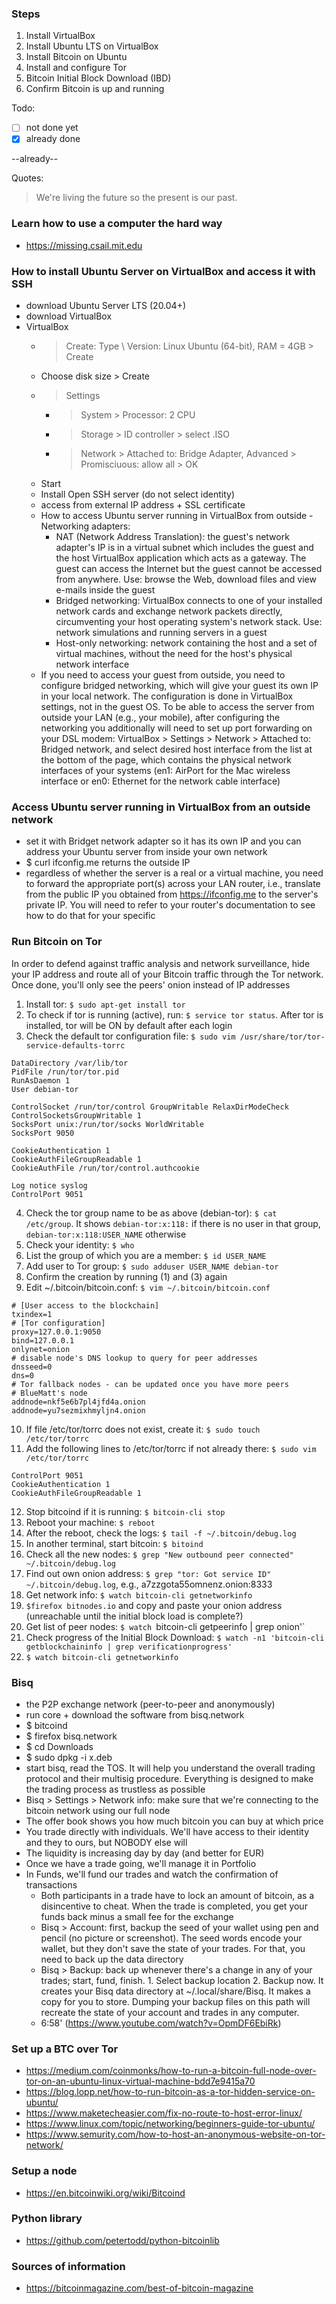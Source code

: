 ### Steps
1. Install VirtualBox
1. Install Ubuntu LTS on VirtualBox
1. Install Bitcoin on Ubuntu
1. Install and configure Tor
1. Bitcoin Initial Block Download (IBD)
1. Confirm Bitcoin is up and running


Todo:
- [ ] not done yet
- [x] already done

--already--


Quotes:
> We're living the future so
> the present is our past.

### Learn how to use a computer the hard way
- https://missing.csail.mit.edu

### How to install Ubuntu Server on VirtualBox and access it with SSH
- download Ubuntu Server LTS (20.04+)
- download VirtualBox
- VirtualBox
  - > Create: Type \ Version: Linux Ubuntu (64-bit), RAM = 4GB > Create
  - Choose disk size > Create
  - > Settings
    - > System > Processor: 2 CPU
    - > Storage > ID controller > select .ISO
    - > Network > Attached to: Bridge Adapter, Advanced > Promisciuous: allow all > OK
  - Start
  - Install Open SSH server (do not select identity)
  - access from external IP address + SSL certificate
  - How to access Ubuntu server running in VirtualBox from outside - Networking adapters:
    - NAT (Network Address Translation): the guest's network adapter's IP is in a virtual subnet which includes the guest and the host VirtualBox application which acts as a gateway. The guest can access the Internet but the guest cannot be accessed from anywhere. Use: browse the Web, download files and view e-mails inside the guest
    - Bridged networking: VirtualBox connects to one of your installed network cards and exchange network packets directly, circumventing your host operating system's network stack. Use: network simulations and running servers in a guest
    - Host-only networking: network containing the host and a set of virtual machines, without the need for the host's physical network interface
  - If you need to access your guest from outside, you need to configure bridged networking, which will give your guest its own IP in your local network. The configuration is done in VirtualBox settings, not in the guest OS. To be able to access the server from outside your LAN (e.g., your mobile), after configuring the networking you additionally will need to set up port forwarding on your DSL modem: VirtualBox > Settings > Network > Attached to: Bridged network, and select desired host interface from the list at the bottom of the page, which contains the physical network interfaces of your systems (en1: AirPort for the Mac wireless interface or en0: Ethernet for the network cable interface)
  
### Access Ubuntu server running in VirtualBox from an outside network
- set it with Bridget network adapter so it has its own IP and you can address your Ubuntu server from inside your own network
- $ curl ifconfig.me returns the outside IP
- regardless of whether the server is a real or a virtual machine, you need to forward the appropriate port(s) across your LAN router, i.e., translate from the public IP you obtained from https://ifconfig.me to the server's private IP. You will need to refer to your router's documentation to see how to do that for your specific 


### Run Bitcoin on Tor

In order to defend against traffic analysis and network surveillance, hide your IP address and route all of your Bitcoin traffic through the Tor network. Once done, you'll only see the peers' onion instead of IP addresses

1. Install tor: `$ sudo apt-get install tor`
1. To check if tor is running (active), run: `$ service tor status`. After tor is installed, tor will be ON by default after each login
1. Check the default tor configuration file: `$ sudo vim /usr/share/tor/tor-service-defaults-torrc`
```
DataDirectory /var/lib/tor
PidFile /run/tor/tor.pid
RunAsDaemon 1
User debian-tor

ControlSocket /run/tor/control GroupWritable RelaxDirModeCheck
ControlSocketsGroupWritable 1
SocksPort unix:/run/tor/socks WorldWritable
SocksPort 9050

CookieAuthentication 1
CookieAuthFileGroupReadable 1
CookieAuthFile /run/tor/control.authcookie

Log notice syslog
ControlPort 9051
```
4. Check the tor group name to be as above (debian-tor): `$ cat /etc/group`. It shows `debian-tor:x:118:` if there is no user in that group, `debian-tor:x:118:USER_NAME` otherwise
1. Check your identity: `$ who`
1. List the group of which you are a member: `$ id USER_NAME`
1. Add user to Tor group: `$ sudo adduser USER_NAME debian-tor`
1. Confirm the creation by running (1) and (3) again
1. Edit ~/.bitcoin/bitcoin.conf: `$ vim ~/.bitcoin/bitcoin.conf`
```
# [User access to the blockchain]
txindex=1
# [Tor configuration]
proxy=127.0.0.1:9050
bind=127.0.0.1
onlynet=onion
# disable node's DNS lookup to query for peer addresses
dnsseed=0
dns=0
# Tor fallback nodes - can be updated once you have more peers
# BlueMatt's node
addnode=nkf5e6b7pl4jfd4a.onion
addnode=yu7sezmixhmyljn4.onion
```
10. If file /etc/tor/torrc does not exist, create it: `$ sudo touch /etc/tor/torrc`
1. Add the following lines to /etc/tor/torrc if not already there: `$ sudo vim /etc/tor/torrc`
```
ControlPort 9051
CookieAuthentication 1
CookieAuthFileGroupReadable 1
```
12. Stop bitcoind if it is running: `$ bitcoin-cli stop`
1. Reboot your machine: `$ reboot`
1. After the reboot, check the logs: `$ tail -f ~/.bitcoin/debug.log`
1. In another terminal, start bitcoin: `$ bitoind`
1. Check all the new nodes: `$ grep "New outbound peer connected" ~/.bitcoin/debug.log`
1. Find out own onion address: `$ grep "tor: Got service ID" ~/.bitcoin/debug.log`, e.g., a7zzgota55omnenz.onion:8333
1. Get network info: `$ watch bitcoin-cli getnetworkinfo`
1. ```$firefox bitnodes.io``` and copy and paste your onion address (unreachable until the initial block load is complete?)
1. Get list of peer nodes: `$ watch `bitcoin-cli getpeerinfo | grep onion'`
1. Check progress of the Initial Block Download: `$ watch -n1 'bitcoin-cli getblockchaininfo | grep verificationprogress'`
1. `$ watch bitcoin-cli getnetworkinfo`

### Bisq
- the P2P exchange network (peer-to-peer and anonymously)
- run core + download the software from bisq.network
- $ bitcoind
- $ firefox bisq.network
- $ cd Downloads
- $ sudo dpkg -i x.deb
- start bisq, read the TOS. It will help you understand the overall trading protocol and their multisig procedure. Everything is designed to make the trading process as trustless as possible
- Bisq > Settings > Network info: make sure that we're connecting to the bitcoin network using our full node
- The offer book shows you how much bitcoin you can buy at which price
- You trade directly with individuals. We'll have access to their identity and they to ours, but NOBODY else will
- The liquidity is increasing day by day (and better for EUR)
- Once we have a trade going, we'll manage it in Portfolio
- In Funds, we'll fund our trades and watch the confirmation of transactions
  - Both participants in a trade have to lock an amount of bitcoin, as a disincentive to cheat. When the trade is completed, you get your funds back minus a small fee for the exchange
  - Bisq > Account: first, backup the seed of your wallet using pen and pencil
  (no picture or screenshot). The seed words encode your wallet, but they don't save the state of your trades. For that, you need to back up the data directory
  - Bisq > Backup: back up whenever there's a change in any of your trades; start, fund, finish. 1. Select backup location 2. Backup now. It creates your Bisq data directory at ~/.local/share/Bisq. It makes a copy for you to store. Dumping your backup files on this path will recreate the state of your account and trades in any computer.
  - 6:58' (https://www.youtube.com/watch?v=OpmDF6EbiRk)

### Set up a BTC over Tor
- https://medium.com/coinmonks/how-to-run-a-bitcoin-full-node-over-tor-on-an-ubuntu-linux-virtual-machine-bdd7e9415a70
- https://blog.lopp.net/how-to-run-bitcoin-as-a-tor-hidden-service-on-ubuntu/
- https://www.maketecheasier.com/fix-no-route-to-host-error-linux/
- https://www.linux.com/topic/networking/beginners-guide-tor-ubuntu/
- https://www.semurity.com/how-to-host-an-anonymous-website-on-tor-network/


### Setup a node
- https://en.bitcoinwiki.org/wiki/Bitcoind


### Python library
- https://github.com/petertodd/python-bitcoinlib

### Sources of information
- https://bitcoinmagazine.com/best-of-bitcoin-magazine

